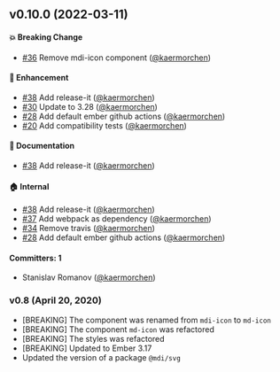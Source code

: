 
## v0.10.0 (2022-03-11)

#### :boom: Breaking Change
* [#36](https://github.com/kaermorchen/ember-mdi/pull/36) Remove mdi-icon component ([@kaermorchen](https://github.com/kaermorchen))

#### :rocket: Enhancement
* [#38](https://github.com/kaermorchen/ember-mdi/pull/38) Add release-it ([@kaermorchen](https://github.com/kaermorchen))
* [#30](https://github.com/kaermorchen/ember-mdi/pull/30) Update to 3.28 ([@kaermorchen](https://github.com/kaermorchen))
* [#28](https://github.com/kaermorchen/ember-mdi/pull/28) Add default ember github actions ([@kaermorchen](https://github.com/kaermorchen))
* [#20](https://github.com/kaermorchen/ember-mdi/pull/20) Add compatibility tests ([@kaermorchen](https://github.com/kaermorchen))

#### :memo: Documentation
* [#38](https://github.com/kaermorchen/ember-mdi/pull/38) Add release-it ([@kaermorchen](https://github.com/kaermorchen))

#### :house: Internal
* [#38](https://github.com/kaermorchen/ember-mdi/pull/38) Add release-it ([@kaermorchen](https://github.com/kaermorchen))
* [#37](https://github.com/kaermorchen/ember-mdi/pull/37) Add webpack as dependency ([@kaermorchen](https://github.com/kaermorchen))
* [#34](https://github.com/kaermorchen/ember-mdi/pull/34) Remove travis ([@kaermorchen](https://github.com/kaermorchen))
* [#28](https://github.com/kaermorchen/ember-mdi/pull/28) Add default ember github actions ([@kaermorchen](https://github.com/kaermorchen))

#### Committers: 1
- Stanislav Romanov ([@kaermorchen](https://github.com/kaermorchen))

### v0.8 (April 20, 2020)

- [BREAKING] The component was renamed from `mdi-icon` to `md-icon`
- [BREAKING] The component `md-icon` was refactored
- [BREAKING] The styles was refactored
- [BREAKING] Updated to Ember 3.17
- Updated the version of a package `@mdi/svg`
